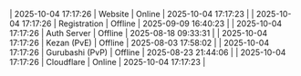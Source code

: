 | 2025-10-04 17:17:26 | Website | Online | 2025-10-04 17:17:23 |
| 2025-10-04 17:17:26 | Registration | Offline | 2025-09-09 16:40:23 |
| 2025-10-04 17:17:26 | Auth Server | Offline | 2025-08-18 09:33:31 |
| 2025-10-04 17:17:26 | Kezan (PvE) | Offline | 2025-08-03 17:58:02 |
| 2025-10-04 17:17:26 | Gurubashi (PvP) | Offline | 2025-08-23 21:44:06 |
| 2025-10-04 17:17:26 | Cloudflare | Online | 2025-10-04 17:17:23 |
